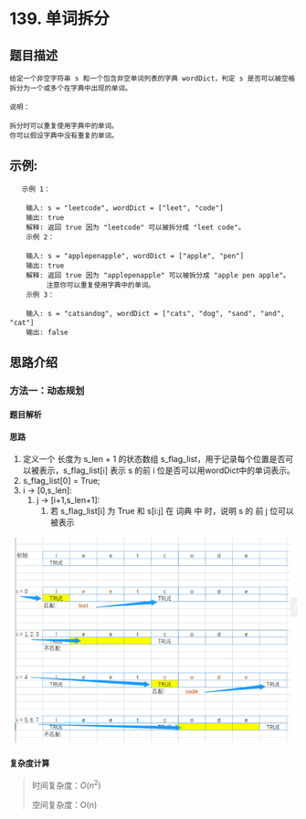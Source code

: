 # 139. 单词拆分

## 题目描述

    给定一个非空字符串 s 和一个包含非空单词列表的字典 wordDict，判定 s 是否可以被空格拆分为一个或多个在字典中出现的单词。

    说明：

    拆分时可以重复使用字典中的单词。
    你可以假设字典中没有重复的单词。
    
## 示例:
```
   示例 1：

    输入: s = "leetcode", wordDict = ["leet", "code"]
    输出: true
    解释: 返回 true 因为 "leetcode" 可以被拆分成 "leet code"。
    示例 2：

    输入: s = "applepenapple", wordDict = ["apple", "pen"]
    输出: true
    解释: 返回 true 因为 "applepenapple" 可以被拆分成 "apple pen apple"。
         注意你可以重复使用字典中的单词。
    示例 3：

    输入: s = "catsandog", wordDict = ["cats", "dog", "sand", "and", "cat"]
    输出: false

```

## 思路介绍

### 方法一：动态规划

#### 题目解析


#### 思路

1. 定义一个 长度为 s_len + 1 的状态数组 s_flag_list，用于记录每个位置是否可以被表示，s_flag_list[i] 表示 s 的前 i 位是否可以用wordDict中的单词表示。
2. s_flag_list[0] = True;
3. i -> [0,s_len]:
   1. j -> [i+1,s_len+1]:
      1. 若 s_flag_list[i] 为 True 和 s[i:j] 在 词典 中 时，说明 s 的 前 j 位可以 被表示

![](img/1.png)

#### 复杂度计算

> 时间复杂度：$O(n^2)$
>  
> 空间复杂度：O(n)

